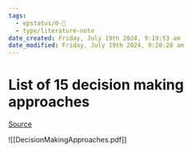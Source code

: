 ```yaml
---
tags:
  - epstatus/0-🌰
  - type/literature-note
date_created: Friday, July 19th 2024, 9:19:53 am
date_modified: Friday, July 19th 2024, 9:20:28 am
---
```

# List of 15 decision making approaches
[Source](https://www.linkedin.com/posts/alex-brogan_15-of-the-best-decision-making-mental-models-ugcPost-7219622982577532928-288S?utm_source=share&utm_medium=member_desktop)

![[DecisionMakingApproaches.pdf]]